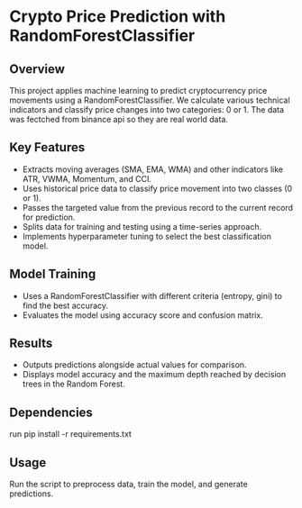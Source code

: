 # Crypto Price Prediction with RandomForestClassifier

## Overview
This project applies machine learning to predict cryptocurrency price movements using a RandomForestClassifier. We calculate various technical indicators and classify price changes into two categories: 0 or 1.
The data was fectched from binance api so they are real world data.
## Key Features
- Extracts moving averages (SMA, EMA, WMA) and other indicators like ATR, VWMA, Momentum, and CCI.
- Uses historical price data to classify price movement into two classes (0 or 1).
- Passes the targeted value from the previous record to the current record for prediction.
- Splits data for training and testing using a time-series approach.
- Implements hyperparameter tuning to select the best classification model.

## Model Training
- Uses a RandomForestClassifier with different criteria (entropy, gini) to find the best accuracy.
- Evaluates the model using accuracy score and confusion matrix.

## Results
- Outputs predictions alongside actual values for comparison.
- Displays model accuracy and the maximum depth reached by decision trees in the Random Forest.

## Dependencies
run 
pip install -r requirements.txt

## Usage
Run the script to preprocess data, train the model, and generate predictions.



